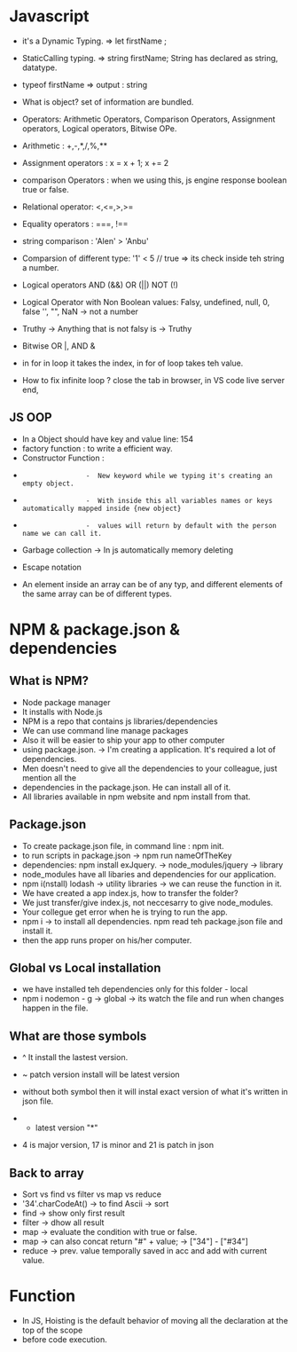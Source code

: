 # Javascript

- it's a Dynamic Typing.  => let firstName ; 
- StaticCalling typing. => string firstName; String has declared as string, datatype.

- typeof firstName => output : string

- What is object? set of information are bundled. 

- Operators: Arithmetic Operators, Comparison Operators, Assignment operators, Logical operators, Bitwise OPe.

- Arithmetic : +,-,*,/,%,**

- Assignment  operators : x = x + 1; x += 2

-  comparison Operators : when we using this, js engine response boolean true or false.

- Relational operator: <,<=,>,>=

- Equality operators : ===, !==

- string comparison : 'Alen' > 'Anbu'

- Comparsion of different type: '1' < 5 // true => its check inside teh string a number.

- Logical operators AND (&&) OR (||) NOT (!)

- Logical Operator with Non Boolean values: Falsy, undefined, null, 0, false '', "", NaN -> not a number
- Truthy -> Anything that is not falsy is -> Truthy

-   Bitwise OR |, AND &

- in for in loop it takes the index, in for of loop takes teh value. 

- How to fix infinite loop ? close the tab in browser, in VS code live server end, 

## JS OOP

- In a Object should have key and value line: 154
- factory function : to write a efficient way.
- Constructor Function : 

*                     -  New keyword while we typing it's creating an empty object.
*                     -  With inside this all variables names or keys automatically mapped inside {new object}
*                     -  values will return by default with the person  name we can call it. 

-  Garbage collection -> In js automatically memory deleting

- Escape notation 

- An element inside an array can be of any typ, and different elements of the same array can be of different types.


# NPM & package.json & dependencies

## What is NPM?

- Node package manager
- It installs with Node.js
- NPM is a repo that contains js libraries/dependencies
- We can use command line manage packages
- Also it will be easier to ship your app to other computer
- using package.json. -> I'm creating a application. It's required a lot of dependencies.
- Men doesn't need to give all the dependencies to your colleague, just mention all the 
- dependencies in the package.json. He can install all of it.
- All libraries available in npm website and npm install from that.

## Package.json 

- To create package.json file, in command line : npm init. 
- to run scripts in package.json -> npm run nameOfTheKey
- dependencies: npm install exJquery. -> node_modules/jquery -> library 
- node_modules have all libaries and dependencies for our application.
- npm i(nstall) lodash -> utility libraries -> we can reuse the function in it.
- We have created a app index.js, how to transfer the folder?
- We just transfer/give index.js, not neccesarry to give node_modules.
- Your collegue get error when he is trying to run the app.
- npm i -> to install all dependencies. npm read teh package.json file and install it.
- then the app runs proper on his/her computer.

## Global vs Local installation

- we have installed teh dependencies only for this folder - local
-  npm i nodemon - g -> global -> its watch the file and run when changes happen in the file.

## What are those symbols

- ^  It install the lastest version.  
- ~  patch version install will be latest version
- without both symbol then it will instal exact version of what it's written in json file.
- *  latest version "*"

- 4 is major version, 17 is minor and 21 is patch in json


## Back to array

- Sort vs find vs filter vs map vs reduce
- '34'.charCodeAt() -> to find Ascii  -> sort
- find -> show only first result
- filter -> dhow all result
- map -> evaluate the condition with true or false.
- map -> can also concat return "#" + value; -> ["34"] - ["#34"]
- reduce -> prev. value temporally saved in acc and add with current value.

# Function

- In JS, Hoisting is the default behavior of moving all the declaration at the top of the scope 
- before code execution.

















